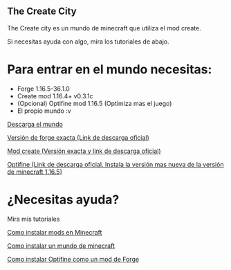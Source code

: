 ## The Create City

The Create city es un mundo de minecraft que utiliza el mod create.

Si necesitas ayuda con algo, mira los tutoriales de abajo.


<h1>Para entrar en el mundo necesitas:</h1>



<ul>
<li>Forge 1.16.5-36.1.0</li>
<li>Create mod 1.16.4+ v0.3.1c</li>
<li>(Opcional) Optifine mod 1.16.5 (Optimiza mas el juego)</li>
<li>El propio mundo :v</li>
</ul>



<div>
<div><a href="https://github.com/PGSCOM/The-Create-City/zipball/gh-pages" target="_blank" rel="noreferrer noopener">Descarga el mundo</a></div>

<p></p>

<div><a href="https://maven.minecraftforge.net/net/minecraftforge/forge/1.16.5-36.1.0/forge-1.16.5-36.1.0-installer.jar">Versión de forge exacta (Link de descarga oficial)</a></div>

<p></p>

<div><a href="https://www.curseforge.com/minecraft/mc-mods/create/download/3278516" target="_blank" rel="noreferrer noopener">Mod create (Versión exacta y link de descarga oficial)</a></div>

<p></p>

<div><a href="https://optifine.net/downloads" target="_blank" rel="noreferrer noopener">Optifine (Link de descarga oficial. Instala la versión mas nueva de la versión de minecraft 1.16.5)</a></div>
</div>



<h1>¿Necesitas ayuda?</h1>
<p>Mira mis tutoriales</p>


<div>
<div><a href="https://tec400.blogspot.com/2021/05/como-instalar-mods-en-minecraft-forge.html" target="_blank" rel="noreferrer noopener">Como instalar mods en Minecraft</a></div>

<p></p>

<div><a href="https://tec400.blogspot.com/2021/05/como-instalar-un-mundo-de-minecraft.html" target="_blank" rel="noreferrer noopener">Como instalar un mundo de minecraft</a></div>

<p></p>

<div><a href="https://tec400.blogspot.com/2021/05/como-instalar-optifine-en-forge-como-un.html" target="_blank" rel="noreferrer noopener">Como instalar Optifine como un mod de Forge</a></div>
</div>

<!--

Hola :] x2

-->
